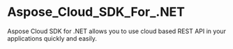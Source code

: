 Aspose_Cloud_SDK_For_.NET
=========================

Aspose Cloud SDK for .NET allows you to use cloud based REST API in your applications quickly and easily.
 

